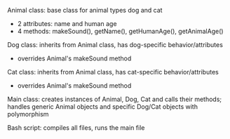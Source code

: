 Animal class: base class for animal types dog and cat
- 2 attributes: name and human age
- 4 methods: makeSound(), getName(), getHumanAge(), getAnimalAge()

Dog class: inherits from Animal class, has dog-specific behavior/attributes
- overrides Animal's makeSound method

Cat class: inherits from Animal class, has cat-specific behavior/attributes
- overrides Animal's makeSound method

Main class: creates instances of Animal, Dog, Cat and calls their methods; handles generic Animal objects and specific Dog/Cat objects with polymorphism

Bash script: compiles all files, runs the main file